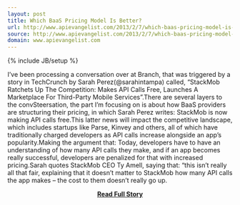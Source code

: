 ```yaml
---
layout: post
title: Which BaaS Pricing Model Is Better?
url: http://www.apievangelist.com/2013/2/7/which-baas-pricing-model-is-better/
source: http://www.apievangelist.com/2013/2/7/which-baas-pricing-model-is-better/
domain: www.apievangelist.com
---
```

{% include JB/setup %}<p>I&rsquo;ve been processing a conversation over at Branch, that was triggered by a story in TechCrunch by Sarah Perez(@sarahintampa) called, &ldquo;StackMob Ratchets Up The Competition: Makes API Calls Free, Launches A Marketplace For Third-Party Mobile Services&rdquo;.There are several layers to the convSteersation, the part I&rsquo;m focusing on is about how BaaS providers are structuring their pricing, in which Sarah Perez writes:
StackMob is now making API calls free.This latter news will impact the competitive landscape, which includes startups like Parse, Kinvey and others, all of which have traditionally charged developers as API calls increase alongside an app&rsquo;s popularity.Making the argument that:
Today, developers have to have an understanding of how many API calls they make, and if an app becomes really successful, developers are penalized for that with increased pricing.Sarah quotes StackMob CEO Ty Amell, saying that:
&ldquo;this isn&rsquo;t really all that fair, explaining that it doesn&rsquo;t matter to StackMob how many API calls the app makes &ndash; the cost to them doesn&rsquo;t really go up.</p>
<center><p><a href="http://www.apievangelist.com/2013/2/7/which-baas-pricing-model-is-better/" style='padding:25px; font-sze:18px; font-weight: bold;'>Read Full Story</a></p></center>
